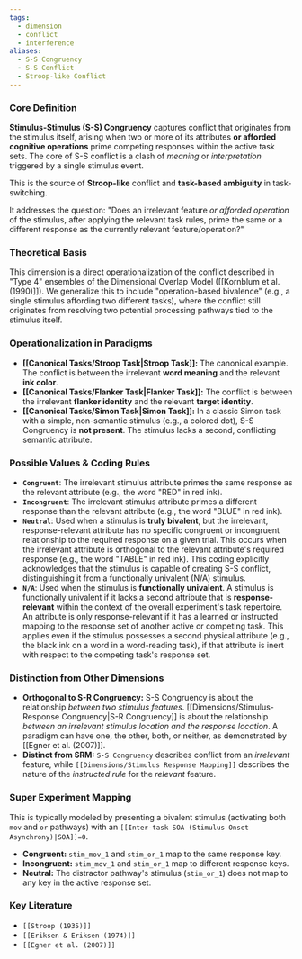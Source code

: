 ```yaml
---
tags:
  - dimension
  - conflict
  - interference
aliases:
  - S-S Congruency
  - S-S Conflict
  - Stroop-like Conflict
---
```

### Core Definition
**Stimulus-Stimulus (S-S) Congruency** captures conflict that originates from the stimulus itself, arising when two or more of its attributes **or afforded cognitive operations** prime competing responses within the active task sets. The core of S-S conflict is a clash of *meaning* or *interpretation* triggered by a single stimulus event.

This is the source of **Stroop-like** conflict and **task-based ambiguity** in task-switching.

It addresses the question: "Does an irrelevant feature *or afforded operation* of the stimulus, after applying the relevant task rules, prime the same or a different response as the currently relevant feature/operation?"

### Theoretical Basis
This dimension is a direct operationalization of the conflict described in "Type 4" ensembles of the Dimensional Overlap Model ([[Kornblum et al. (1990)]]). We generalize this to include "operation-based bivalence" (e.g., a single stimulus affording two different tasks), where the conflict still originates from resolving two potential processing pathways tied to the stimulus itself.

### Operationalization in Paradigms
*   **[[Canonical Tasks/Stroop Task|Stroop Task]]:** The canonical example. The conflict is between the irrelevant **word meaning** and the relevant **ink color**.
*   **[[Canonical Tasks/Flanker Task|Flanker Task]]:** The conflict is between the irrelevant **flanker identity** and the relevant **target identity**.
*   **[[Canonical Tasks/Simon Task|Simon Task]]:** In a classic Simon task with a simple, non-semantic stimulus (e.g., a colored dot), S-S Congruency is **not present**. The stimulus lacks a second, conflicting semantic attribute.

### Possible Values & Coding Rules
*   **`Congruent`**: The irrelevant stimulus attribute primes the same response as the relevant attribute (e.g., the word "RED" in red ink).
*   **`Incongruent`**: The irrelevant stimulus attribute primes a different response than the relevant attribute (e.g., the word "BLUE" in red ink).
*   **`Neutral`**: Used when a stimulus is **truly bivalent**, but the irrelevant, response-relevant attribute has no specific congruent or incongruent relationship to the required response on a given trial. This occurs when the irrelevant attribute is orthogonal to the relevant attribute's required response (e.g., the word "TABLE" in red ink). This coding explicitly acknowledges that the stimulus is capable of creating S-S conflict, distinguishing it from a functionally univalent (N/A) stimulus.
*   **`N/A`**: Used when the stimulus is **functionally univalent**. A stimulus is functionally univalent if it lacks a second attribute that is **response-relevant** within the context of the overall experiment's task repertoire. An attribute is only response-relevant if it has a learned or instructed mapping to the response set of another active or competing task. This applies even if the stimulus possesses a second physical attribute (e.g., the black ink on a word in a word-reading task), if that attribute is inert with respect to the competing task's response set.

### Distinction from Other Dimensions
*   **Orthogonal to S-R Congruency:** S-S Congruency is about the relationship *between two stimulus features*. [[Dimensions/Stimulus-Response Congruency|S-R Congruency]] is about the relationship *between an irrelevant stimulus location and the response location*. A paradigm can have one, the other, both, or neither, as demonstrated by [[Egner et al. (2007)]].
*   **Distinct from SRM:** `S-S Congruency` describes conflict from an *irrelevant* feature, while `[[Dimensions/Stimulus Response Mapping]]` describes the nature of the *instructed rule* for the *relevant* feature.

### Super Experiment Mapping
This is typically modeled by presenting a bivalent stimulus (activating both `mov` and `or` pathways) with an `[[Inter-task SOA (Stimulus Onset Asynchrony)|SOA]]=0`.
*   **Congruent:** `stim_mov_1` and `stim_or_1` map to the same response key.
*   **Incongruent:** `stim_mov_1` and `stim_or_1` map to different response keys.
*   **Neutral:** The distractor pathway's stimulus (`stim_or_1`) does not map to any key in the active response set.

### Key Literature
*   `[[Stroop (1935)]]`
*   `[[Eriksen & Eriksen (1974)]]`
*   `[[Egner et al. (2007)]]`
